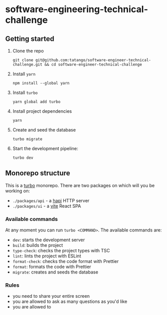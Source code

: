 # software-engineering-technical-challenge

## Getting started

1. Clone the repo
    ```
    git clone git@github.com:tatango/software-engineer-technical-challenge.git && cd software-engineer-technical-challenge
    ```
1. Install `yarn`
    ```
    npm install --global yarn
    ```
1. Install `turbo`
    ```
    yarn global add turbo
    ```
1. Install project dependencies
    ```
    yarn
    ```
1. Create and seed the database
    ```
    turbo migrate
    ```
2. Start the development pipeline:
    ```
    turbo dev
    ```

## Monorepo structure

This is a [turbo](https://turbo.build/repo/docs) monorepo. There are two packages on which will you be working on:

- `./packages/api` - a [hapi](https://hapi.dev/) HTTP server
- `./packages/ui` - a [vite](https://vitejs.dev/guide/) React SPA

### Available commands

At any moment you can run `turbo <COMMAND>`. The available commands are:

- `dev`: starts the development server
- `build`: builds the project
- `type-check`: checks the project types with TSC
- `lint`: lints the project with ESLint
- `format-check`: checks the code format with Prettier
- `format`: formats the code with Prettier
- `migrate`: creates and seeds the database

### Rules

- you need to share your entire screen
- you are allowed to ask as many questions as you'd like
- you are allowed to
